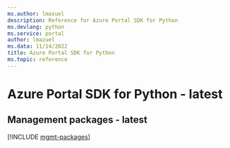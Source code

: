 ```yaml
---
ms.author: lmazuel
description: Reference for Azure Portal SDK for Python
ms.devlang: python
ms.service: portal
author: lmazuel
ms.data: 11/14/2022
title: Azure Portal SDK for Python
ms.topic: reference
---
```

# Azure Portal SDK for Python - latest

## Management packages - latest
[!INCLUDE [mgmt-packages](portal-mgmt-index.md)]